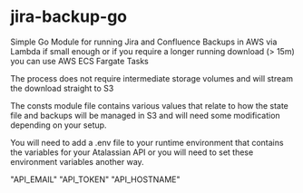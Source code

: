 # jira-backup-go

Simple Go Module for running Jira and Confluence Backups in AWS via Lambda if small enough or if you require a longer running download (> 15m) you can use AWS ECS Fargate Tasks

The process does not require intermediate storage volumes and will stream the download straight to S3

The consts module file contains various values that relate to how the state file and backups will be managed in S3 and will need some modification depending on your setup.

You will need to add a .env file to your runtime environment that contains the variables for your Atalassian API or you will need to set these environment variables another way.

"API_EMAIL"
"API_TOKEN"
"API_HOSTNAME"

